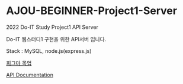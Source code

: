# AJOU-BEGINNER-Project1-Server
2022 Do-IT Study Project1 API Server

Do-IT 웹스터디1 구현을 위한 API서버 입니다.

Stack : MySQL, node.js(express.js)

[피그마 목업](https://www.figma.com/file/FMcTfiuDucOpEs2j6fh3XL/2022-Ajou-Beginner-Project-1-1?node-id=0%3A1)

[API Documentation](https://documenter.getpostman.com/view/14449875/UVyrVcBS)

